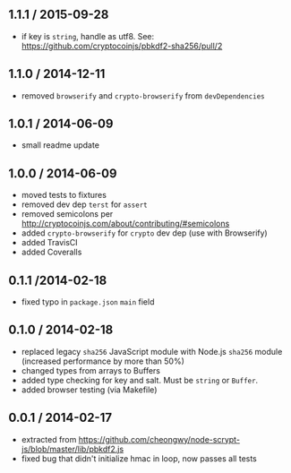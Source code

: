 1.1.1 / 2015-09-28
------------------
- if key is `string`, handle as utf8. See: https://github.com/cryptocoinjs/pbkdf2-sha256/pull/2

1.1.0 / 2014-12-11
------------------
- removed `browserify` and `crypto-browserify` from `devDependencies`

1.0.1 / 2014-06-09
------------------
- small readme update

1.0.0 / 2014-06-09
------------------
- moved tests to fixtures
- removed dev dep `terst` for `assert`
- removed semicolons per http://cryptocoinjs.com/about/contributing/#semicolons
- added `crypto-browserify` for `crypto` dev dep (use with Browserify)
- added TravisCI
- added Coveralls

0.1.1 /2014-02-18
-----------------
- fixed typo in `package.json` `main` field

0.1.0 / 2014-02-18
------------------
- replaced legacy `sha256` JavaScript module with Node.js `sha256` module (increased performance by more than 50%)
- changed types from arrays to Buffers
- added type checking for key and salt. Must be `string` or `Buffer`.
- added browser testing (via Makefile)

0.0.1 / 2014-02-17
------------------
- extracted from https://github.com/cheongwy/node-scrypt-js/blob/master/lib/pbkdf2.js
- fixed bug that didn't initialize hmac in loop, now passes all tests
